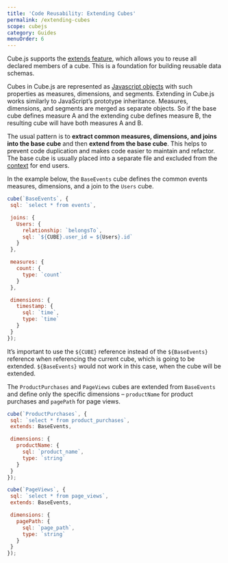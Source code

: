 ```yaml
---
title: 'Code Reusability: Extending Cubes'
permalink: /extending-cubes
scope: cubejs
category: Guides
menuOrder: 6
---
```


[comment]: # (PROOFREAD: DONE)

Cube.js supports the [extends feature](cube#parameters-extends), which allows you to reuse all declared members of a cube. This is a foundation for building reusable data schemas.

Cubes in Cube.js are represented as [Javascript objects](https://www.w3schools.com/js/js_objects.asp) with such properties as measures, dimensions, and segments. 
Extending in Cube.js works similarly to JavaScript’s prototype inheritance. Measures, dimensions, and segments are merged as separate objects. 
So if the base cube defines measure A and the extending cube defines measure B, the resulting cube will have both measures A and B. 

The usual pattern is to **extract common measures, dimensions, and joins into the base cube** and then **extend from the base cube**. 
This helps to prevent code duplication and makes code easier to maintain and refactor. 
The base cube is usually placed into a separate file and excluded from the [context](context) for end users.

In the example below, the `BaseEvents` cube defines the common events measures, dimensions, and a join to the `Users` cube.


```javascript
cube(`BaseEvents`, {
 sql: `select * from events`,

 joins: { 
   Users: {
     relationship: `belongsTo`,
     sql: `${CUBE}.user_id = ${Users}.id`
   }
 },

 measures: {
   count: {
     type: `count`
   }
 },

 dimensions: {
   timestamp: {
     sql: `time`,
     type: `time`
   }
 }
});
```
<div class="block attention-block">

  It’s important to use the `${CUBE}` reference instead of the `${BaseEvents}` reference when referencing the current cube, 
  which is going to be extended. 
  `${BaseEvents}` would not work in this case, when the cube will be extended.

</div>

The `ProductPurchases` and `PageViews` cubes are extended from `BaseEvents` and define only the specific dimensions 
– `productName` for product purchases and `pagePath` for page views.

```javascript
cube(`ProductPurchases`, {
 sql: `select * from product_purchases`,
 extends: BaseEvents,

 dimensions: {
   productName: {
     sql: `product_name`,
     type: `string`
   }
 }
});

cube(`PageViews`, {
 sql: `select * from page_views`,
 extends: BaseEvents,

 dimensions: {
   pagePath: {
     sql: `page_path`,
     type: `string`
   }
 }
});
```




